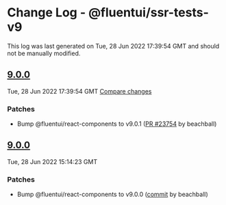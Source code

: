 # Change Log - @fluentui/ssr-tests-v9

This log was last generated on Tue, 28 Jun 2022 17:39:54 GMT and should not be manually modified.

<!-- Start content -->

## [9.0.0](https://github.com/microsoft/fluentui/tree/@fluentui/ssr-tests-v9_v9.0.0)

Tue, 28 Jun 2022 17:39:54 GMT 
[Compare changes](https://github.com/microsoft/fluentui/compare/@fluentui/ssr-tests-v9_v9.0.0..@fluentui/ssr-tests-v9_v9.0.0)

### Patches

- Bump @fluentui/react-components to v9.0.1 ([PR #23754](https://github.com/microsoft/fluentui/pull/23754) by beachball)

## [9.0.0](https://github.com/microsoft/fluentui/tree/@fluentui/ssr-tests-v9_v9.0.0)

Tue, 28 Jun 2022 15:14:23 GMT

### Patches

- Bump @fluentui/react-components to v9.0.0 ([commit](https://github.com/microsoft/fluentui/commit/ba6c5d651559b91c815429c9a9357c4d5a390f3e) by beachball)
